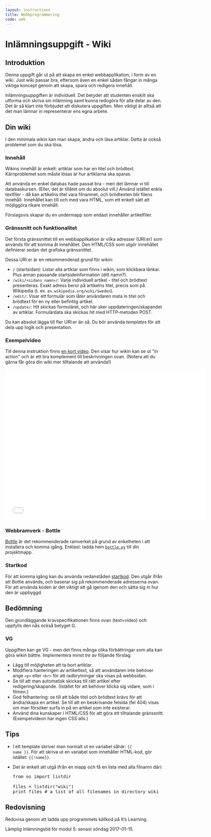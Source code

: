 ```yaml
---
layout: instructions
title: Webbprogrammering
code: web
---
```


#  Inlämningsuppgift - Wiki

## Introduktion

Denna uppgift går ut på att skapa en enkel webbapplikation, i form av en wiki. Just wiki passar bra, eftersom även en enkel sådan fångar in många viktiga koncept genom att skapa, spara och redigera innehåll.

Inlämningsuppgiften är individuell. Det betyder att studenten enskilt ska utforma och skriva sin inlämning samt kunna redogöra för alla delar av den. Det är så klart inte förbjudet att diskutera uppgiften. Men viktigt är alltså att det man lämnar in representerar ens egna arbete.

## Din wiki

I den minimala wikin kan man skapa, ändra och läsa artiklar. Detta är också problemet som du ska lösa.

### Innehåll

Wikins innehåll är enkelt: artiklar som har en titel och brödtext. Kärnproblemet som måste lösas är hur artiklarna ska sparas.

Att använda en enkel databas hade passat bra - men det lämnar vi till databaskursen. (Eller, det är tillåtet om du absolut vill.) Använd istället enkla textfiler - då kan artikelns titel vara filnamnet, och brödtexten blir filens innehåll. Innehållet kan till och med vara HTML, som ett enkelt sätt att möjliggöra rikare innehåll.

Förslagsvis skapar du en undermapp som endast innehåller artikelfiler.


### Gränssnitt och funktionalitet

Det första gränssnittet till en webbapplikation är vilka adresser (URI:er) som används för att komma åt innehållet. Den HTML/CSS som utgör innehållet definierar sedan det grafiska gränssnittet.

Dessa URI:er är en rekommenderad grund för wikin:

* `/` (startsidan): Listar alla artiklar som finns i wikin, som klickbara länkar. Plus annan passande startsideinformation (ditt namn?).
* `/wiki/<sidans namn>/`: Varje individuell artikel - titel och brödtext presenteras. Exakt adress beror på artikelns titel, precis som på Wikipedia (t. ex. `en.wikipedia.org/wiki/Sweden`).
* `/edit/`: Visar ett formulär som låter användaren mata in titel och brödtext för en ny eller befintlig artikel.
* `/update/`: Hit skickas formuläret, och här sker uppdateringen/skapandet av artiklar. Formulärdata ska skickas hit med HTTP-metoden POST.

Du kan absolut lägga till fler URI:er än så. Du bör använda _templates_ för att dela upp logik och presentation.

### Exempelvideo

Till denna instruktion finns [en kort video](https://www.youtube.com/watch?v=PfvNfbC3qKk). Den visar hur wikin kan se ut "in action" och är ett bra komplement till beskrivningen ovan. (Notera att du gärna får göra din wiki mer tilltalande att använda!)

<iframe width="640" height="480" src="//www.youtube-nocookie.com/embed/PfvNfbC3qKk?rel=0" frameborder="0" allowfullscreen></iframe>


### Webbramverk - Bottle

[Bottle](http://bottlepy.org/) är det rekommenderade ramverket på grund av enkelheten i att installera och komma igång. Enklast: ladda hem [`bottle.py`](http://bottlepy.org/bottle.py) till din projektmapp.

### Startkod

För att komma igång kan du använda nedanståden [startkod](https://gist.github.com/fohlin/12085142c756e611c57c). Den utgår ifrån att Bottle används, och baserar sig på rekommenderade adresserna ovan. För att använda koden är det viktigt att gå igenom den och sätta sig in hur den är uppbyggd.

<script src="https://gist.github.com/fohlin/12085142c756e611c57c.js"></script>


## Bedömning

Den grundläggande kravspecifikationen finns ovan (text+video) och uppfylls den nås också betyget G.

### VG

Uppgiften kan ge VG - men det finns många olika förbättringar som alla kan göra wikin bättre. Implementera minst _tre_ av följande förslag:

* Lägg till möjligheten att ta bort artiklar.
* Modifiera hanteringen av artikeltext, så att användaren inte behöver ange `<p>` eller `<br>` för att radbrytningar ska visas på webbsidan.
* Se till att man automatisk skickas till rätt artikel efter redigering/skapande. (Istället för att behöver klicka sig vidare, som i filmen.)
* God felhantering: se till att både titel och brödtext krävs för att ändra/skapa en artikel. Se till att en beskrivande felsida (fel 404) visas om man försöker surfa in på en artikel som inte existerar.
* Använd dina kunskaper i HTML/CSS för att göra ett tilltalande gränssnitt. (Exempelvideon har ingen CSS alls.)



## Tips

*   I ett template skriver man normalt ut en variabel såhär: <code>&#123;&#123; name &#125;&#125;</code>. För att skriva ut en variabel som innehåller HTML-kod, gör istället: <code>&#123;&#123;!name&#125;&#125;</code>.

*   Det är enkelt att utgå ifrån en mapp och få en lista med alla filnamn däri:
    <pre>
    from os import listdir

    files = listdir("wiki")
    print files # a list of all filenames in directory wiki
    </pre>

## Redovisning
Redovisa genom att ladda upp programmets källkod på It’s Learning.

Lämplig inlämningstid för modul 5: senast söndag 2017-01-15.
